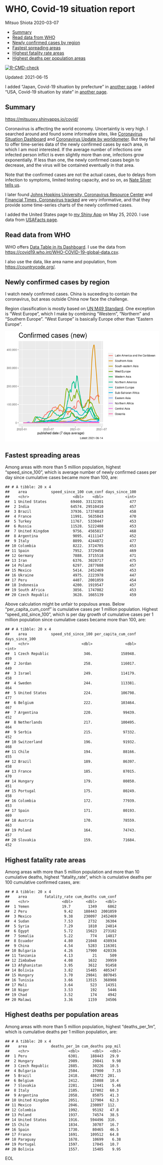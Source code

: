 WHO, Covid-19 situation report
================
Mitsuo Shiota
2020-03-07

-   [Summary](#summary)
-   [Read data from WHO](#read-data-from-who)
-   [Newly confirmed cases by region](#newly-confirmed-cases-by-region)
-   [Fastest spreading areas](#fastest-spreading-areas)
-   [Highest fatality rate areas](#highest-fatality-rate-areas)
-   [Highest deaths per population
    areas](#highest-deaths-per-population-areas)

<!-- badges: start -->

[![R-CMD-check](https://github.com/mitsuoxv/covid/workflows/R-CMD-check/badge.svg)](https://github.com/mitsuoxv/covid/actions)
<!-- badges: end -->

Updated: 2021-06-15

I added “Japan, Covid-19 situation by prefecture” in [another
page](Japan.md). I added “USA, Covid-19 situation by state” in [another
page](USA.md).

## Summary

<https://mitsuoxv.shinyapps.io/covid/>

Coronavirus is affecting the world economy. Uncertaintiy is very high. I
searched around and found some informative sites, like [Coronavirus
Situation
Dashboard](https://who.maps.arcgis.com/apps/opsdashboard/index.html#/c88e37cfc43b4ed3baf977d77e4a0667)
and [Coronavirus Update by
worldometer](https://www.worldometers.info/coronavirus/). But they fail
to offer time-series data of the newly confirmed cases by each area, in
which I am most interested. If the average number of infections one
infected person inflict is even slightly more than one, infections grow
exponentially. If less than one, the newly confirmed cases begin to
decrease, and the virus will be contained eventually in that area.

Note that the confirmed cases are not the actual cases, due to delays
from infection to symptoms, limited testing capacity, and so on, as
[Nate Silver tells
us](https://fivethirtyeight.com/features/coronavirus-case-counts-are-meaningless/).

I later found [Johns Hopkins University, Coronavirus Resource
Center](https://coronavirus.jhu.edu/) and [Financial Times, Coronavirus
tracked](https://www.ft.com/content/a26fbf7e-48f8-11ea-aeb3-955839e06441)
are very informative, and that they provide some time-series charts of
the newly confirmed cases.

I added the United States page to [my Shiny
App](https://mitsuoxv.shinyapps.io/covid/) on May 25, 2020. I use data
from [USAFacts
page](https://usafacts.org/visualizations/coronavirus-covid-19-spread-map/).

## Read data from WHO

WHO offers [Data Table in its Dashboard](https://covid19.who.int/table).
I use the data from
<https://covid19.who.int/WHO-COVID-19-global-data.csv>.

I also use the data, like area name and population, from
<https://countrycode.org/>.

## Newly confirmed cases by region

I watch newly confirmed cases. China is suceeding to contain the
coronavirus, but areas outside China now face the challenge.

Region classification is mostly based on [UN M49
Standard](https://unstats.un.org/unsd/methodology/m49/). One exception
is “West Europe”, which I make by combining “Western”, “Northern” and
“Southern Europe”. “West Europe” is basically Europe other than “Eastern
Europe”.

![](README_files/figure-gfm/chart-1.png)<!-- -->

## Fastest spreading areas

Among areas with more than 5 million population, highest
“speed\_since\_100”, which is average number of newly confirmed cases
per day since cumulative cases became more than 100, are:

    ## # A tibble: 20 x 4
    ##    area           speed_since_100 cum_conf days_since_100
    ##    <chr>                    <dbl>    <dbl>          <int>
    ##  1 United States           69460. 33132301            477
    ##  2 India                   64574. 29510410            457
    ##  3 Brazil                  37936. 17374818            458
    ##  4 France                  11991.  5635843            470
    ##  5 Turkey                  11767.  5330447            453
    ##  6 Russia                  11528.  5222408            453
    ##  7 United Kingdom           9756.  4565817            468
    ##  8 Argentina                9095.  4111147            452
    ##  9 Italy                    8899.  4244872            477
    ## 10 Colombia                 8222.  3724705            453
    ## 11 Spain                    7952.  3729458            469
    ## 12 Germany                  7888.  3715518            471
    ## 13 Iran                     6376.  3028717            475
    ## 14 Poland                   6297.  2877608            457
    ## 15 Mexico                   5414.  2452469            453
    ## 16 Ukraine                  4975.  2223978            447
    ## 17 Peru                     4407.  2001059            454
    ## 18 Indonesia                4200.  1919547            457
    ## 19 South Africa             3856.  1747082            453
    ## 20 Czech Republic           3628.  1665139            459

Above calculation might be unfair to populous areas. Below
“per\_capita\_cum\_conf” is cumulative cases per 1 million population.
Highest “speed\_std\_since\_100”, which is per day growth of cumulative
cases per 1 million population since cumulative cases became more than
100, are:

    ## # A tibble: 20 x 4
    ##    area           speed_std_since_100 per_capita_cum_conf days_since_100
    ##    <chr>                        <dbl>               <dbl>          <int>
    ##  1 Czech Republic                346.             158948.            459
    ##  2 Jordan                        258.             116017.            449
    ##  3 Israel                        249.             114179.            458
    ##  4 Sweden                        244.             113381.            464
    ##  5 United States                 224.             106798.            477
    ##  6 Belgium                       222.             103464.            467
    ##  7 Argentina                     220.              99439.            452
    ##  8 Netherlands                   217.             100495.            464
    ##  9 Serbia                        215.              97332.            452
    ## 10 Switzerland                   196.              91932.            468
    ## 11 Chile                         194.              88166.            455
    ## 12 Brazil                        189.              86397.            458
    ## 13 France                        185.              87015.            470
    ## 14 Hungary                       179.              80850.            451
    ## 15 Portugal                      175.              80249.            458
    ## 16 Colombia                      172.              77939.            453
    ## 17 Spain                         171.              80193.            469
    ## 18 Austria                       170.              78559.            463
    ## 19 Poland                        164.              74743.            457
    ## 20 Slovakia                      159.              71684.            452

## Highest fatality rate areas

Among areas with more than 5 million population and more than 10
cumulative deaths, highest “fatality\_rate”, which is cumulative deaths
per 100 cumulative confirmed cases, are:

    ## # A tibble: 20 x 4
    ##    area        fatality_rate cum_deaths cum_conf
    ##    <chr>               <dbl>      <dbl>    <dbl>
    ##  1 Yemen               19.7        1349     6862
    ##  2 Peru                 9.42     188443  2001059
    ##  3 Mexico               9.38     230097  2452469
    ##  4 Sudan                7.53       2732    36304
    ##  5 Syria                7.29       1810    24814
    ##  6 Egypt                5.72      15623   273182
    ##  7 Somalia              5.22        774    14817
    ##  8 Ecuador              4.80      21048   438934
    ##  9 China                4.54       5283   116301
    ## 10 Bulgaria             4.26      17900   420336
    ## 11 Tanzania             4.13         21      509
    ## 12 Zimbabwe             4.08       1632    39959
    ## 13 Afghanistan          3.95       3612    91458
    ## 14 Bolivia              3.82      15485   405347
    ## 15 Hungary              3.70      29841   807045
    ## 16 Tunisia              3.66      13515   368908
    ## 17 Mali                 3.64        523    14351
    ## 18 Niger                3.53        192     5446
    ## 19 Chad                 3.52        174     4942
    ## 20 Malawi               3.36       1159    34506

## Highest deaths per population areas

Among areas with more than 5 million population, highest
“deaths\_per\_1m”, which is cumulative deaths per 1 million population,
are:

    ## # A tibble: 20 x 4
    ##    area           deaths_per_1m cum_deaths pop_mil
    ##    <chr>                  <dbl>      <dbl>   <dbl>
    ##  1 Peru                   6301.     188443   29.9 
    ##  2 Hungary                2989.      29841    9.98
    ##  3 Czech Republic         2885.      30226   10.5 
    ##  4 Bulgaria               2504.      17900    7.15
    ##  5 Brazil                 2418.     486272  201.  
    ##  6 Belgium                2412.      25088   10.4 
    ##  7 Slovakia               2281.      12441    5.46
    ##  8 Italy                  2105.     127002   60.3 
    ##  9 Argentina              2058.      85075   41.3 
    ## 10 United Kingdom         2051.     127904   62.3 
    ## 11 Mexico                 2046.     230097  112.  
    ## 12 Colombia               1992.      95192   47.8 
    ## 13 Poland                 1937.      74574   38.5 
    ## 14 United States          1916.     594496  310.  
    ## 15 Chile                  1834.      30707   16.7 
    ## 16 Spain                  1730.      80465   46.5 
    ## 17 France                 1691.     109512   64.8 
    ## 18 Paraguay               1678.      10699    6.38
    ## 19 Portugal               1597.      17045   10.7 
    ## 20 Bolivia                1557.      15485    9.95

EOL

